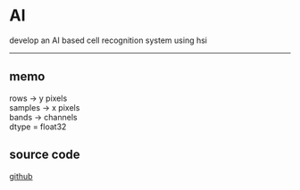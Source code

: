 # AI

develop an AI based cell recognition system using hsi

***

## memo

rows -> y pixels
\
samples -> x pixels
\
bands -> channels
\
dtype = float32


## source code

[github](https://github.com/suvojit-0x55aa/A2S2K-ResNet)

